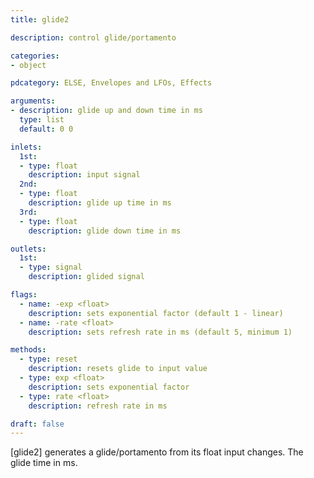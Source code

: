 ```yaml
---
title: glide2

description: control glide/portamento

categories:
- object

pdcategory: ELSE, Envelopes and LFOs, Effects

arguments:
- description: glide up and down time in ms
  type: list
  default: 0 0

inlets:
  1st:
  - type: float
    description: input signal
  2nd:
  - type: float
    description: glide up time in ms
  3rd:
  - type: float
    description: glide down time in ms

outlets:
  1st:
  - type: signal
    description: glided signal

flags:
  - name: -exp <float>
    description: sets exponential factor (default 1 - linear)
  - name: -rate <float>
    description: sets refresh rate in ms (default 5, minimum 1)

methods:
  - type: reset
    description: resets glide to input value
  - type: exp <float>
    description: sets exponential factor
  - type: rate <float>
    description: refresh rate in ms

draft: false
---
```


[glide2] generates a glide/portamento from its float input changes. The glide time in ms.

